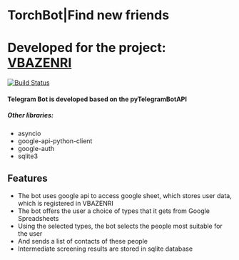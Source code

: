 # TorchBot|Find new friends 
# Developed for the project: [VBAZENRI](https://vk.com/vbazetrpg)
[![Build Status](https://travis-ci.org/joemccann/dillinger.svg?branch=master)](https://travis-ci.org/joemccann/dillinger)
#### Telegram Bot is developed based on the pyTelegramBotAPI

##### Other libraries:
- asyncio
- google-api-python-client
- google-auth
- sqlite3

## Features

- The bot uses google api to access google sheet, which stores user data, which is registered in VBAZENRI
- The bot offers the user a choice of types that it gets from Google Spreadsheets
- Using the selected types, the bot selects the people most suitable for the user
- And sends a list of contacts of these people
- Intermediate screening results are stored in sqlite database
